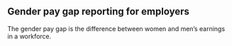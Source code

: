 ##  Gender pay gap reporting for employers

The gender pay gap is the difference between women and men’s earnings in a
workforce.
